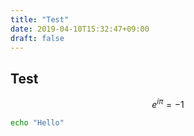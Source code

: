 ```yaml
---
title: "Test"
date: 2019-04-10T15:32:47+09:00
draft: false
---
```


## Test

$$e^{i\pi} = -1$$


```bash
echo "Hello"
```



